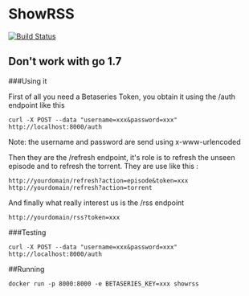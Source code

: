 # ShowRSS

[![Build Status](https://travis-ci.org/teambrookie/showrss.svg?branch=master)](https://travis-ci.org/teambrookie/showrss)

## Don't work with go 1.7

###Using it

First of all you need a Betaseries Token, you obtain it using the /auth endpoint like this
```
curl -X POST --data "username=xxx&password=xxx" http://localhost:8000/auth
```
Note: the username and password are send using x-www-urlencoded

Then they are the /refresh endpoint, it's role is to refresh the unseen episode and to refresh the torrent. They are use like this :
```
http://yourdomain/refresh?action=episode&token=xxx
http://yourdomain/refresh?action=torrent
```

And finally what really interest us is the /rss endpoint
```
http://yourdomain/rss?token=xxx
```

###Testing

```
curl -X POST --data "username=xxx&password=xxx" http://localhost:8000/auth
```

##Running

```
docker run -p 8000:8000 -e BETASERIES_KEY=xxx showrss
```
